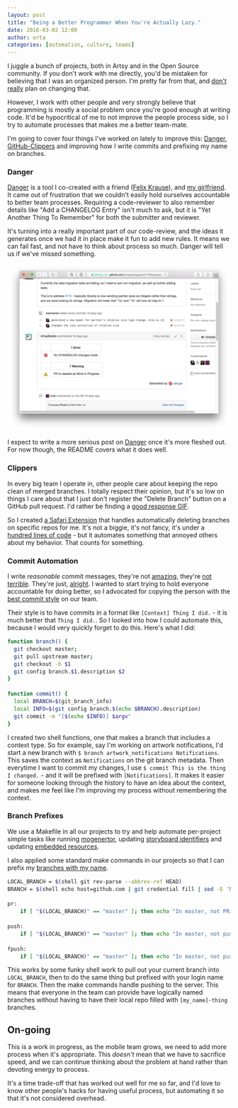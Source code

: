 ```yaml
---
layout: post
title: "Being a Better Programmer When You're Actually Lazy."
date: 2016-03-02 12:09
author: orta
categories: [automation, culture, teams]
---
```


I juggle a bunch of projects, both in Artsy and in the Open Source community. If you don't work with me directly, you'd be mistaken for believing that I was an organized person. I'm pretty far from that, and [don't really](https://github.com/artsy/mobile/issues/68) plan on changing that.

However, I work with other people and very strongly believe that programming is mostly a social problem once you're good enough at writing code. It'd be hypocritical of me to not improve the people process side, so I try to automate processes that makes me a better team-mate.

I'm going to cover four things I've worked on lately to improve this: [Danger](https://github.com/danger/danger/), [GitHub-Clippers](https://github.com/orta/github-clippers) and improving how I write commits and prefixing my name on branches.

<!-- more -->

### Danger

[Danger](https://github.com/danger/danger/) is a tool I co-created with a friend ([Felix Krause](https://github.com/krausefx/)), and [my girlfriend](https://github.com/dangermcshane). It came out of frustration that we couldn't easily hold ourselves accountable to better team processes. Requiring a code-reviewer to  also remember details like "Add a CHANGELOG Entry" isn't much to ask, but it is "Yet Another Thing To Remember" for both the submitter and reviewer.

It's turning into a really important part of our code-review, and the ideas it generates once we had it in place make it fun to add new rules. It means we can fail fast, and not have to think about process so much. Danger will tell us if we've missed something.

![Danger Example](/images/2016-03-02-Lazily-Automation/danger.png)

I expect to write a more serious post on [Danger](https://github.com/danger/danger/) once it's more fleshed out. For now though, the README covers what it does well.

### Clippers

In every big team I operate in, other people care about keeping the repo clean of merged branches. I totally respect their opinion, but it's so low on things I care about that I just don't register the "Delete Branch" button on a GitHub pull request. I'd rather be finding a [good response GIF](https://github.com/orta/gifs).

So I created [a Safari Extension](https://github.com/orta/github-clippers) that handles automatically deleting branches on specific repos for me. It's not a biggie, it's not fancy, it's under a [hundred lines of code](https://github.com/orta/github-clippers/blob/master/GitHub-Clippers.safariextension/github_clippers.js) - but it automates something that annoyed others about my behavior. That counts for something.

### Commit Automation

I write _reasonable_ commit messages, they're not [amazing](http://tbaggery.com/2008/04/19/a-note-about-git-commit-messages.html), they're [not terrible](http://www.whatthecommit.com). They're just, [alright](https://github.com/artsy/energy/commits/master?author=orta). I wanted to start trying to hold everyone accountable for doing better, so I advocated for copying the person with the [best commit style](https://github.com/artsy/eigen/commits/master?author=alloy) on our team.

Their style is to have commits in a format like `[Context] Thing I did.` - it is much better that `Thing I did.`. So I looked into how I could automate this, because I would very quickly forget to do this. Here's what I did:

``` sh
function branch() {
  git checkout master;
  git pull upstream master;
  git checkout -b $1
  git config branch.$1.description $2
}

function commit() {
  local BRANCH=$(git_branch_info)
  local INFO=$(git config branch.$(echo $BRANCH).description)
  git commit -m "[$(echo $INFO)] $argv"
}
```

I created two shell functions, one that makes a branch that includes a context type. So for example, say I'm working on artwork notifications, I'd start a new branch with `$ branch artwork_notifications Notifications`. This saves the context as `Notifications` on the git branch metadata. Then everytime I want to commit my changes, I use `$ commit This is the thing I changed.` - and it will be prefixed with `[Notifications]`. It makes it easier for someone looking through the history to have an idea about the context, and makes me feel like I'm improving my process without remembering the context.

### Branch Prefixes

We use a Makefile in all our projects to try and help automate per-project simple tasks like running [mogenertor](https://github.com/artsy/energy/blob/e5db035225490fb53c65c74a6c1bdd660f305ab6/Makefile#L44), updating [storyboard identifiers](https://github.com/artsy/energy/blob/e5db035225490fb53c65c74a6c1bdd660f305ab6/Makefile#L49) and updating [embedded resources](https://github.com/artsy/eigen/blob/12fe9de4d927eea27f4942d15e74b89016a6345f/Makefile#L102-L103).

I also applied some standard make commands in our projects so that I can prefix my [branches with my name](https://github.com/artsy/eigen/blob/10106210196f096a27412a70af61dcae7fda285c/Makefile#L110-L117).

``` sh
LOCAL_BRANCH = $(shell git rev-parse --abbrev-ref HEAD)
BRANCH = $(shell echo host=github.com | git credential fill | sed -E 'N; s/.*username=(.+)\n?.*/\1/')-$(shell git rev-parse --abbrev-ref HEAD)

pr:
	if [ "$(LOCAL_BRANCH)" == "master" ]; then echo "In master, not PRing"; else git push upstream "$(LOCAL_BRANCH):$(BRANCH)"; open "https://github.com/artsy/eigen/pull/new/artsy:master...$(BRANCH)"; fi

push:
	if [ "$(LOCAL_BRANCH)" == "master" ]; then echo "In master, not pushing"; else git push upstream $(LOCAL_BRANCH):$(BRANCH); fi

fpush:
	if [ "$(LOCAL_BRANCH)" == "master" ]; then echo "In master, not pushing"; else git push upstream $(LOCAL_BRANCH):$(BRANCH) --force; fi
```

This works by some funky shell work to pull out your current branch into `LOCAL_BRANCH`, then to do the same thing but prefixed with your login name for `BRANCH`. Then the make commands handle pushing to the server. This means that everyone in the team can provide have logically named branches without having to have their local repo filled with `[my_name]-thing` branches.

## On-going

This is a work in progress, as the mobile team grows, we need to add more process when it's appropriate. This _doesn't_ mean that we have to sacrifice speed, and we can continue thinking about the problem at hand rather than devoting energy to process.

It's a time trade-off that has worked out well for me so far, and I'd love to know other people's hacks for having useful process, but automating it so that it's not considered overhead.
